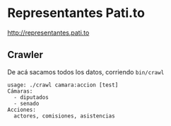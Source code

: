 # Representantes Pati.to

http://representantes.pati.to

## Crawler
De acá sacamos todos los datos, corriendo `bin/crawl`

```text
usage: ./crawl camara:accion [test]
Cámaras:
  - diputados
  - senado
Acciones:
  actores, comisiones, asistencias
```